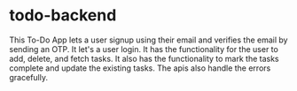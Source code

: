 # todo-backend
This To-Do App lets a user signup using their email and verifies the email by sending an OTP.
It let's a user login.
It has the functionality for the user to add, delete, and fetch tasks.
It also has the functionality to mark the tasks complete and update the existing tasks.
The apis also handle the errors gracefully. 
